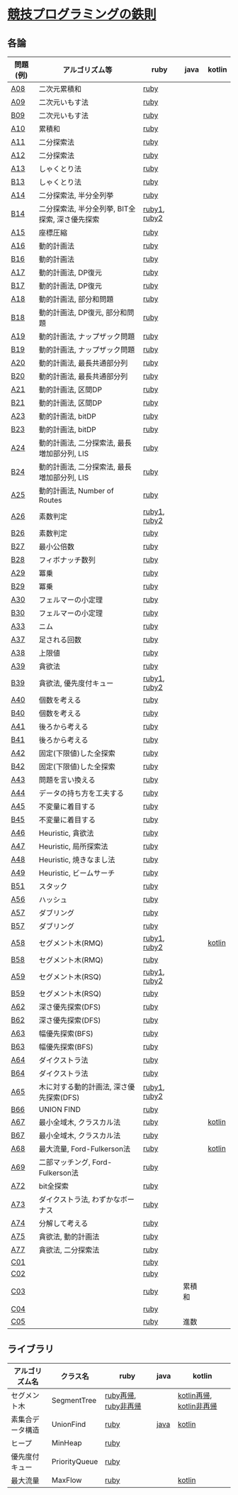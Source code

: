 # [競技プログラミングの鉄則](https://atcoder.jp/contests/tessoku-book)

## 各論

| 問題(例) | アルゴリズム等 | ruby | java | kotlin |
| - | - | - | - | - |
| [A08](https://atcoder.jp/contests/tessoku-book/tasks/tessoku_book_h) | 二次元累積和 | [ruby](ruby/A08.rb) | | |
| [A09](https://atcoder.jp/contests/tessoku-book/tasks/tessoku_book_i) | 二次元いもす法 | [ruby](ruby/A09.rb) | | |
| [B09](https://atcoder.jp/contests/tessoku-book/tasks/tessoku_book_ch) | 二次元いもす法 | [ruby](ruby/B09.rb) | | |
| [A10](https://atcoder.jp/contests/tessoku-book/tasks/tessoku_book_j) | 累積和 | [ruby](ruby/A10.rb) | | |
| [A11](https://atcoder.jp/contests/tessoku-book/tasks/tessoku_book_k) | 二分探索法 | [ruby](ruby/A11.rb) | | |
| [A12](https://atcoder.jp/contests/tessoku-book/tasks/tessoku_book_l) | 二分探索法 | [ruby](ruby/A12.rb) | | |
| [A13](https://atcoder.jp/contests/tessoku-book/tasks/tessoku_book_m) | しゃくとり法 | [ruby](ruby/A13.rb) | | |
| [B13](https://atcoder.jp/contests/tessoku-book/tasks/tessoku_book_cl) | しゃくとり法 | [ruby](ruby/B13.rb) | | |
| [A14](https://atcoder.jp/contests/tessoku-book/tasks/tessoku_book_n) | 二分探索法, 半分全列挙 | [ruby](ruby/A14.rb) | | |
| [B14](https://atcoder.jp/contests/tessoku-book/tasks/tessoku_book_cm) | 二分探索法, 半分全列挙, BIT全探索, 深さ優先探索 | [ruby1](ruby/B14-1.rb), [ruby2](ruby/B14-2.rb) | | |
| [A15](https://atcoder.jp/contests/tessoku-book/tasks/tessoku_book_o) | 座標圧縮 | [ruby](ruby/A15.rb) | | |
| [A16](https://atcoder.jp/contests/tessoku-book/tasks/tessoku_book_p) | 動的計画法 | [ruby](ruby/A16.rb) | | |
| [B16](https://atcoder.jp/contests/tessoku-book/tasks/dp_a) | 動的計画法 | [ruby](ruby/B16.rb) | | |
| [A17](https://atcoder.jp/contests/tessoku-book/tasks/tessoku_book_q) | 動的計画法, DP復元 | [ruby](ruby/A17.rb) | | |
| [B17](https://atcoder.jp/contests/tessoku-book/tasks/tessoku_book_cp) | 動的計画法, DP復元 | [ruby](ruby/B17.rb) | | |
| [A18](https://atcoder.jp/contests/tessoku-book/tasks/tessoku_book_r) | 動的計画法, 部分和問題 | [ruby](ruby/A18.rb) | | |
| [B18](https://atcoder.jp/contests/tessoku-book/tasks/tessoku_book_cq) | 動的計画法, DP復元, 部分和問題 | [ruby](ruby/B18.rb) | | |
| [A19](https://atcoder.jp/contests/tessoku-book/tasks/tessoku_book_s) | 動的計画法, ナップザック問題 | [ruby](ruby/A19.rb) | | |
| [B19](https://atcoder.jp/contests/tessoku-book/tasks/tessoku_book_cr) | 動的計画法, ナップザック問題 | [ruby](ruby/B19.rb) | | |
| [A20](https://atcoder.jp/contests/tessoku-book/tasks/tessoku_book_t) | 動的計画法, 最長共通部分列 | [ruby](ruby/A20.rb) | | |
| [B20](https://atcoder.jp/contests/tessoku-book/tasks/tessoku_book_cs) | 動的計画法, 最長共通部分列 | [ruby](ruby/B20.rb) | | |
| [A21](https://atcoder.jp/contests/tessoku-book/tasks/tessoku_book_u) | 動的計画法, 区間DP | [ruby](ruby/A21.rb) | | |
| [B21](https://atcoder.jp/contests/tessoku-book/tasks/tessoku_book_ct) | 動的計画法, 区間DP | [ruby](ruby/B21.rb) | | |
| [A23](https://atcoder.jp/contests/tessoku-book/tasks/tessoku_book_w) | 動的計画法, bitDP | [ruby](ruby/A23.rb) | | |
| [B23](https://atcoder.jp/contests/tessoku-book/tasks/tessoku_book_cv) | 動的計画法, bitDP | [ruby](ruby/B23.rb) | | |
| [A24](https://atcoder.jp/contests/tessoku-book/tasks/tessoku_book_x) | 動的計画法, 二分探索法, 最長増加部分列, LIS | [ruby](ruby/A24.rb) | | |
| [B24](https://atcoder.jp/contests/tessoku-book/tasks/tessoku_book_cw) | 動的計画法, 二分探索法, 最長増加部分列, LIS | [ruby](ruby/B24.rb) | | |
| [A25](https://atcoder.jp/contests/tessoku-book/tasks/tessoku_book_y) | 動的計画法, Number of Routes | [ruby](ruby/A25.rb) | | |
| [A26](https://atcoder.jp/contests/tessoku-book/tasks/tessoku_book_z) | 素数判定 | [ruby1](ruby/A26-01.rb), [ruby2](ruby/A26-02.rb) | | |
| [B26](https://atcoder.jp/contests/tessoku-book/tasks/tessoku_book_cy) | 素数判定 | [ruby](ruby/B26.rb) | | |
| [B27](https://atcoder.jp/contests/tessoku-book/tasks/tessoku_book_cz) | 最小公倍数 | [ruby](ruby/B27.rb) | | |
| [B28](https://atcoder.jp/contests/tessoku-book/tasks/math_and_algorithm_ap) | フィボナッチ数列 | [ruby](ruby/B28.rb) | | |
| [A29](https://atcoder.jp/contests/tessoku-book/tasks/math_and_algorithm_aq) | 冪乗 | [ruby](ruby/A29.rb) | | |
| [B29](https://atcoder.jp/contests/tessoku-book/tasks/tessoku_book_db) | 冪乗 | [ruby](ruby/B29.rb) | | |
| [A30](https://atcoder.jp/contests/tessoku-book/tasks/tessoku_book_ad) | フェルマーの小定理 | [ruby](ruby/A30.rb) | | |
| [B30](https://atcoder.jp/contests/tessoku-book/tasks/tessoku_book_dc) | フェルマーの小定理 | [ruby](ruby/B30.rb) | | |
| [A33](https://atcoder.jp/contests/tessoku-book/tasks/tessoku_book_ag) | ニム | [ruby](ruby/A33.rb) | | |
| [A37](https://atcoder.jp/contests/tessoku-book/tasks/tessoku_book_ak) | 足される回数 | [ruby](ruby/A37.rb) | | |
| [A38](https://atcoder.jp/contests/tessoku-book/tasks/tessoku_book_al) | 上限値 | [ruby](ruby/A38.rb) | | |
| [A39](https://atcoder.jp/contests/tessoku-book/tasks/math_and_algorithm_bn) | 貪欲法 | [ruby](ruby/A39.rb) | | |
| [B39](https://atcoder.jp/contests/tessoku-book/tasks/math_and_algorithm_dl) | 貪欲法, 優先度付キュー | [ruby1](ruby/B39-1.rb), [ruby2](ruby/B39-2.rb) | | |
| [A40](https://atcoder.jp/contests/tessoku-book/tasks/tessoku_book_an) | 個数を考える | [ruby](ruby/A40.rb) | | |
| [B40](https://atcoder.jp/contests/tessoku-book/tasks/tessoku_book_dm) | 個数を考える | [ruby](ruby/B40.rb) | | |
| [A41](https://atcoder.jp/contests/tessoku-book/tasks/tessoku_book_ao) | 後ろから考える | [ruby](ruby/A41.rb) | | |
| [B41](https://atcoder.jp/contests/tessoku-book/tasks/tessoku_book_dn) | 後ろから考える | [ruby](ruby/B41.rb) | | |
| [A42](https://atcoder.jp/contests/tessoku-book/tasks/tessoku_book_ap) | 固定(下限値)した全探索 | [ruby](ruby/A42.rb) | | |
| [B42](https://atcoder.jp/contests/tessoku-book/tasks/tessoku_book_do) | 固定(下限値)した全探索 | [ruby](ruby/B42.rb) | | |
| [A43](https://atcoder.jp/contests/tessoku-book/tasks/tessoku_book_aq) | 問題を言い換える | [ruby](ruby/A43.rb) | | |
| [A44](https://atcoder.jp/contests/tessoku-book/tasks/tessoku_book_ar) | データの持ち方を工夫する | [ruby](ruby/A44.rb) | | |
| [A45](https://atcoder.jp/contests/tessoku-book/tasks/tessoku_book_as) | 不変量に着目する | [ruby](ruby/A45.rb) | | |
| [B45](https://atcoder.jp/contests/tessoku-book/tasks/tessoku_book_dr) | 不変量に着目する | [ruby](ruby/B45.rb) | | |
| [A46](https://atcoder.jp/contests/tessoku-book/tasks/tessoku_book_at) | Heuristic, 貪欲法 | [ruby](ruby/A46.rb) | | |
| [A47](https://atcoder.jp/contests/tessoku-book/tasks/tessoku_book_at) | Heuristic, 局所探索法 | [ruby](ruby/A47.rb) | | |
| [A48](https://atcoder.jp/contests/tessoku-book/tasks/tessoku_book_at) | Heuristic, 焼きなまし法 | [ruby](ruby/A48.rb) | | |
| [A49](https://atcoder.jp/contests/tessoku-book/tasks/tessoku_book_aw) | Heuristic, ビームサーチ | [ruby](ruby/A49.rb) | | |
| [B51](https://atcoder.jp/contests/tessoku-book/tasks/tessoku_book_dx) | スタック | [ruby](ruby/B51.rb) | | |
| [A56](https://atcoder.jp/contests/tessoku-book/tasks/tessoku_book_bd) | ハッシュ | [ruby](ruby/A56.rb) | | |
| [A57](https://atcoder.jp/contests/tessoku-book/tasks/tessoku_book_be) | ダブリング | [ruby](ruby/A57.rb) | | |
| [B57](https://atcoder.jp/contests/tessoku-book/tasks/tessoku_book_ed) | ダブリング | [ruby](ruby/B57.rb) | | |
| [A58](https://atcoder.jp/contests/tessoku-book/tasks/tessoku_book_bf) | セグメント木(RMQ) | [ruby1](ruby/A58-01.rb), [ruby2](ruby/A58-02.rb) | | [kotlin](src/main/kotlin/ktln/A58.kt) |
| [B58](https://atcoder.jp/contests/tessoku-book/tasks/tessoku_book_ee) | セグメント木(RMQ) | [ruby](ruby/B58.rb) | | |
| [A59](https://atcoder.jp/contests/tessoku-book/tasks/tessoku_book_bg) | セグメント木(RSQ) | [ruby1](ruby/A59-01.rb), [ruby2](ruby/A59-02.rb) | | |
| [B59](https://atcoder.jp/contests/tessoku-book/tasks/tessoku_book_ef) | セグメント木(RSQ) | [ruby](ruby/B59.rb) | | |
| [A62](https://atcoder.jp/contests/tessoku-book/tasks/math_and_algorithm_am) | 深さ優先探索(DFS) | [ruby](ruby/A62.rb) | | |
| [B62](https://atcoder.jp/contests/tessoku-book/tasks/math_and_algorithm_ei) | 深さ優先探索(DFS) | [ruby](ruby/B62.rb) | | |
| [A63](https://atcoder.jp/contests/tessoku-book/tasks/math_and_algorithm_an) | 幅優先探索(BFS) | [ruby](ruby/A63.rb) | | |
| [B63](https://atcoder.jp/contests/tessoku-book/tasks/math_and_algorithm_ej) | 幅優先探索(BFS) | [ruby](ruby/B63.rb) | | |
| [A64](https://atcoder.jp/contests/tessoku-book/tasks/tessoku_book_bl) | ダイクストラ法 | [ruby](ruby/A64.rb) | | |
| [B64](https://atcoder.jp/contests/tessoku-book/tasks/tessoku_book_ek) | ダイクストラ法 | [ruby](ruby/B64.rb) | | |
| [A65](https://atcoder.jp/contests/tessoku-book/tasks/tessoku_book_bm) | 木に対する動的計画法, 深さ優先探索(DFS) | [ruby1](ruby/A65-01.rb), [ruby2](ruby/A65-02.rb) | | |
| [B66](https://atcoder.jp/contests/tessoku-book/tasks/tessoku_book_em) | UNION FIND | [ruby](ruby/B66.rb) | | |
| [A67](https://atcoder.jp/contests/tessoku-book/tasks/tessoku_book_bo) | 最小全域木, クラスカル法 | [ruby](ruby/A67.rb) | | [kotlin](src/main/kotlin/ktln/A67.kt) |
| [B67](https://atcoder.jp/contests/tessoku-book/tasks/tessoku_book_en) | 最小全域木, クラスカル法 | [ruby](ruby/B67.rb) | | |
| [A68](https://atcoder.jp/contests/tessoku-book/tasks/tessoku_book_bp) | 最大流量, Ford-Fulkerson法 | [ruby](ruby/A68.rb) | | [kotlin](src/main/kotlin/ktln/A68.kt) |
| [A69](https://atcoder.jp/contests/tessoku-book/tasks/tessoku_book_bq) | 二部マッチング, Ford-Fulkerson法 | [ruby](ruby/A69.rb) | | |
| [A72](https://atcoder.jp/contests/tessoku-book/tasks/tessoku_book_bt) | bit全探索 | [ruby](ruby/A72.rb) | | |
| [A73](https://atcoder.jp/contests/tessoku-book/tasks/tessoku_book_bu) | ダイクストラ法, わずかなボーナス | [ruby](ruby/A73.rb) | | |
| [A74](https://atcoder.jp/contests/tessoku-book/tasks/tessoku_book_bv) | 分解して考える | [ruby](ruby/A74.rb) | | |
| [A75](https://atcoder.jp/contests/tessoku-book/tasks/tessoku_book_bw) | 貪欲法, 動的計画法 | [ruby](ruby/A75.rb) | | |
| [A77](https://atcoder.jp/contests/tessoku-book/tasks/tessoku_book_bw) | 貪欲法, 二分探索法 | [ruby](ruby/A77.rb) | | |
| [C01](https://atcoder.jp/contests/tessoku-book/tasks/tessoku_book_ey) |  | [ruby](ruby/C01.rb) | | |
| [C02](https://atcoder.jp/contests/tessoku-book/tasks/tessoku_book_ez) |  | [ruby](ruby/C02.rb) | | |
| [C03](https://atcoder.jp/contests/tessoku-book/tasks/tessoku_book_fa) |  | [ruby](ruby/C03.rb) | 累積和 | |
| [C04](https://atcoder.jp/contests/tessoku-book/tasks/tessoku_book_fa) |  | [ruby](ruby/C04.rb) | | |
| [C05](https://atcoder.jp/contests/tessoku-book/tasks/tessoku_book_fa) |  | [ruby](ruby/C05.rb) | 進数 | |

## ライブラリ

| アルゴリズム名 | クラス名 | ruby | java | kotlin |
| - | - | - | - | - |
| セグメント木 | SegmentTree | [ruby再帰](ruby/lib/segment_tree_r.rb), [ruby非再帰](ruby/lib/segment_tree_w.rb) | | [kotlin再帰](src/main/kotlin/ktln/lib/SegmentTreeR.kt), [kotlin非再帰](src/main/kotlin/ktln/lib/SegmentTreeW.kt) |
| 素集合データ構造 | UnionFind | [ruby](ruby/lib/union_find.rb) | [java](src/main/java/jv/lib/UnionFind.java) | [kotlin](src/main/kotlin/ktln/lib/UnionFind.kt) |
| ヒープ | MinHeap | [ruby](ruby/lib/min_heap.rb) | | |
| 優先度付キュー | PriorityQueue | [ruby](ruby/lib/priority_queue.rb) | | |
| 最大流量 | MaxFlow | [ruby](ruby/lib/max_flow.rb) | | [kotlin](src/main/kotlin/ktln/lib/MaxFlow.kt) |
